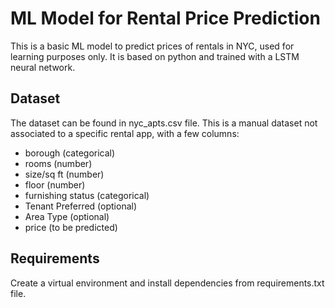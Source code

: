 # ML Model for Rental Price Prediction

This is a basic ML model to predict prices of rentals in NYC, used for learning purposes only. It is based on python and trained with a LSTM neural network. 

## Dataset

The dataset can be found in nyc_apts.csv file. This is a manual dataset not associated to a specific rental app, with a few columns:

- borough (categorical)
- rooms (number)
- size/sq ft (number)
- floor (number)
- furnishing status (categorical)
- Tenant Preferred (optional)
- Area Type (optional)
- price (to be predicted)

## Requirements

Create a virtual environment and install dependencies from requirements.txt file.

